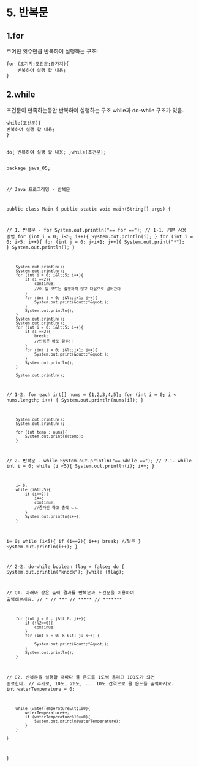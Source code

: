<h1 id="5-반복문">5. 반복문</h1>
<h2 id="1for">1.for</h2>
<p>주어진 횟수만큼 반복하여 실행하는 구조!</p>
<pre><code>for (초기치;조건문;증가치){
    반복하여 실행 할 내용;
}</code></pre><h2 id="2while">2.while</h2>
<p>조건문이 만족하는동안 반복하여 실행하는 구조
while과 do-while 구조가 있음.</p>
<pre><code>while(조건문){
반복하여 실행 할 내용;
}

do{
    반복하여 실행 할 내용;
}while(조건문);
</code></pre><pre><code class="language-java">package java_05;

// Java 프로그래밍 - 반복문

public class Main {
    public static void main(String[] args) {

//      1. 반복문 - for
        System.out.println(&quot;== for ==&quot;);
//      1-1. 기본 사용 방법
        for (int i = 0; i&lt;5; i++){
            System.out.println(i);
        }
        for (int i = 0; i&lt;5; i++){
            for (int j = 0; j&lt;i+1; j++){
                System.out.print(&quot;*&quot;);
            }
            System.out.println();
        }

        System.out.println();
        System.out.println();
        for (int i = 0; i&lt;5; i++){
            if (i ==2){
                continue;
                //이 밑 코드는 실행하지 않고 다음으로 넘어간다
            }
            for (int j = 0; j&lt;i+1; j++){
                System.out.print(&quot;*&quot;);
            }
            System.out.println();
        }
        System.out.println();
        System.out.println();
        for (int i = 0; i&lt;5; i++){
            if (i ==2){
                break;
                //반복문 바로 탈주!!
            }
            for (int j = 0; j&lt;i+1; j++){
                System.out.print(&quot;*&quot;);
            }
            System.out.println();
        }

        System.out.println();
//      1-2. for each
        int[] nums = {1,2,3,4,5};
        for (int i = 0; i &lt; nums.length; i++) {
            System.out.println(nums[i]);
        }

        System.out.println();
        System.out.println();

        for (int temp : nums){
            System.out.println(temp);
        }


//      2. 반복문 - while
        System.out.println(&quot;== while ==&quot;);
//      2-1. while
        int i = 0;
        while (i &lt;5){
            System.out.println(i);
            i++;
        }

        i= 0;
        while (i&lt;5){
            if (i==2){
                i++;
                continue;
                //증가만 하고 출력 ㄴㄴ
            }
            System.out.println(i++);
        }

  i= 0;
        while (i&lt;5){
            if (i==2){
                i++;
                break;
                //탈주
            }
            System.out.println(i++);
        }



//      2-2. do-while
        boolean flag = false;
        do {
            System.out.println(&quot;knock&quot;);
        }while (flag);


//      Q1. 아래와 같은 출력 결과를 반복문과 조건문을 이용하여 출력해보세요.
//      *
//      ***
//      *****
//      *******

        for (int j = 0 ; j&lt;8; j++){
            if (j%2==0){
                continue;
            }
            for (int k = 0; k &lt; j; k++) {

                System.out.print(&quot;*&quot;);
            }
            System.out.println();
        }




//      Q2. 반복문을 실행할 때마다 물 온도를 1도씩 올리고 100도가 되면 종료한다.
//          추가로, 10도, 20도, ... 10도 간격으로 물 온도를 출력하시오.
        int waterTemperature = 0;


        while (waterTemperature&lt;100){
            waterTemperature++;
            if (waterTemperature%10==0){
                System.out.println(waterTemperature);
            }
        }

    }
}
</code></pre>